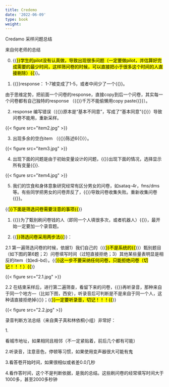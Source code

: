 ```yaml
---
title: Credemo
date: '2022-06-09'
type: book
weight: 
---
```


Credamo 采样问题总结

<!--more-->

来自何老师的总结

0. {{<mark>}}学生的pilot没有认真做，导致出现很多问题（一定要做pilot，并估算好完成需要的最少时间，这样筛问卷的时候，可以直接把小于很多这个时间的人直接剔除）{{</mark>}}。

1. {{<hl>}}response： 1-7被变成了1-5，或者中间少了一个{{</hl>}}。

由于思维定势，把前面一个问卷的response，直接copy到后一个问卷，其实每一个问卷都有自己独特的response （{{<hl>}}千万不能偷懒用copy paste{{</hl>}}）。


2. response 编写错误（{{<hl>}}原本是“基本不同意”，写成了“基本同意”{{</hl>}}）导致问卷不能用，重新采样。

{{< figure src="item2.jpg" >}}

3. 出现多余的空白item （{{<hl>}}陈述6{{</hl>}}）。

{{< figure src="item3.jpg" >}}

4. 出现下面的问题是由于初始变量设计的问题，{{<hl>}}出现下面的情况，选择显示所有变量{{</hl>}}.

{{< figure src="item4.jpg" >}}

5. 我们的饮食和身体意象研究经常有区分男女的问卷，如sataq-4r，fms/dms等。有些同学把男女的问卷弄反了，{{<hl>}}导致问卷收集失败。重新收集问卷{{</hl>}}。

{{<mark>}}下面是筛选问卷需要注意的事项{{</mark>}}

1. {{<hl>}}为了甄别刷问卷钱的人（即同一个人填很多次，或者机器人）{{</hl>}}，最开始一定要加一个录音题。

2. {{<mark>}}筛选问卷采用两步法{{</mark>}}：

2.1 第一遍筛选问卷的时候，依据1）我们自己的（{{<mark>}}不是系统的{{</mark>}}）甄别题目（如下图的第6题；2）问卷填写时间（过短直接拒绝；3）其他某些量表明显是相反的item（如edi-bd）。{{<mark>}}这一步不要采纳任何问卷，只能拒绝问卷（切记！！！）{{</mark>}}

{{< figure src="2.1.jpg" >}}

2.2 在结束采样后，进行第二遍筛查，看留下来的问卷，{{<hl>}}再听录音，那种来自于同一个地方—（比如下图，西安），听录音后可判断是不是来自于同一个人，这种请直接拒绝掉{{</hl>}}；{{<mark>}}一定要听录音，切记！！！{{</mark>}}

{{< figure src="2.2.jpg" >}}

录音判断方法总结（来自黄子真和林依桐小组）非常好：

1.<p class="ex"> 看城市地址，如果相同且相邻（不一定紧贴着，前后几个都有可能）</p>

2.听录音，注意音色，停顿等习惯，如果使用变声器很大可能有鬼

3.看答卷开始时间，如果很相似或者差0.0几秒

4.看作答时间，这个不是判断依据，是我的总结。这些刷问卷的经常填写时间大于1000多，甚至2000多秒钟


